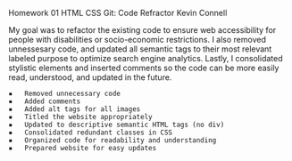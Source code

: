 Homework 01 HTML CSS Git: Code Refractor
Kevin Connell

My goal was to refactor the existing code to ensure web accessibility for people with disabilities or socio-economic restrictions. I also removed unnessesary code, and updated all semantic tags to their most relevant labeled purpose to optimize search engine analytics.  Lastly, I consolidated stylistic elements and inserted comments so the code can be more easily read, understood, and updated in the future. 

	▪	Removed unnecessary code
	▪	Added comments
	▪	Added alt tags for all images
	▪	Titled the website appropriately
	▪	Updated to descriptive semantic HTML tags (no div)
	▪	Consolidated redundant classes in CSS
	▪	Organized code for readability and understanding
	▪	Prepared website for easy updates
